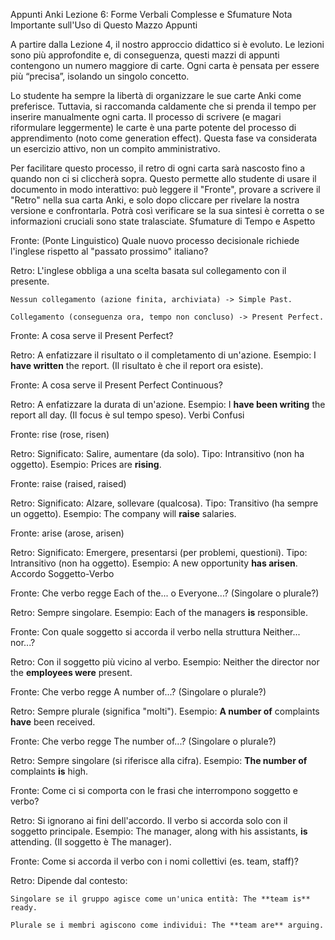 Appunti Anki Lezione 6: Forme Verbali Complesse e Sfumature
Nota Importante sull'Uso di Questo Mazzo Appunti

A partire dalla Lezione 4, il nostro approccio didattico si è evoluto. Le lezioni sono più approfondite e, di conseguenza, questi mazzi di appunti contengono un numero maggiore di carte. Ogni carta è pensata per essere più “precisa”, isolando un singolo concetto.

Lo studente ha sempre la libertà di organizzare le sue carte Anki come preferisce. Tuttavia, si raccomanda caldamente che si prenda il tempo per inserire manualmente ogni carta. Il processo di scrivere (e magari riformulare leggermente) le carte è una parte potente del processo di apprendimento (noto come generation effect). Questa fase va considerata un esercizio attivo, non un compito amministrativo.

Per facilitare questo processo, il retro di ogni carta sarà nascosto fino a quando non ci si cliccherà sopra. Questo permette allo studente di usare il documento in modo interattivo: può leggere il "Fronte", provare a scrivere il "Retro" nella sua carta Anki, e solo dopo cliccare per rivelare la nostra versione e confrontarla. Potrà così verificare se la sua sintesi è corretta o se informazioni cruciali sono state tralasciate.
Sfumature di Tempo e Aspetto

Fronte:
(Ponte Linguistico) Quale nuovo processo decisionale richiede l'inglese rispetto al "passato prossimo" italiano?

Retro:
L'inglese obbliga a una scelta basata sul collegamento con il presente.

    Nessun collegamento (azione finita, archiviata) -> Simple Past.

    Collegamento (conseguenza ora, tempo non concluso) -> Present Perfect.

Fronte:
A cosa serve il Present Perfect?

Retro:
A enfatizzare il risultato o il completamento di un'azione.
Esempio: I **have written** the report. (Il risultato è che il report ora esiste).

Fronte:
A cosa serve il Present Perfect Continuous?

Retro:
A enfatizzare la durata di un'azione.
Esempio: I **have been writing** the report all day. (Il focus è sul tempo speso).
Verbi Confusi

Fronte:
rise (rose, risen)

Retro:
Significato: Salire, aumentare (da solo).
Tipo: Intransitivo (non ha oggetto).
Esempio: Prices are **rising**.

Fronte:
raise (raised, raised)

Retro:
Significato: Alzare, sollevare (qualcosa).
Tipo: Transitivo (ha sempre un oggetto).
Esempio: The company will **raise** salaries.

Fronte:
arise (arose, arisen)

Retro:
Significato: Emergere, presentarsi (per problemi, questioni).
Tipo: Intransitivo (non ha oggetto).
Esempio: A new opportunity **has arisen**.
Accordo Soggetto-Verbo

Fronte:
Che verbo regge Each of the... o Everyone...? (Singolare o plurale?)

Retro:
Sempre singolare.
Esempio: Each of the managers **is** responsible.

Fronte:
Con quale soggetto si accorda il verbo nella struttura Neither... nor...?

Retro:
Con il soggetto più vicino al verbo.
Esempio: Neither the director nor the **employees were** present.

Fronte:
Che verbo regge A number of...? (Singolare o plurale?)

Retro:
Sempre plurale (significa "molti").
Esempio: **A number of** complaints **have** been received.

Fronte:
Che verbo regge The number of...? (Singolare o plurale?)

Retro:
Sempre singolare (si riferisce alla cifra).
Esempio: **The number of** complaints **is** high.

Fronte:
Come ci si comporta con le frasi che interrompono soggetto e verbo?

Retro:
Si ignorano ai fini dell'accordo. Il verbo si accorda solo con il soggetto principale.
Esempio: The manager, along with his assistants, **is** attending. (Il soggetto è The manager).

Fronte:
Come si accorda il verbo con i nomi collettivi (es. team, staff)?

Retro:
Dipende dal contesto:

    Singolare se il gruppo agisce come un'unica entità: The **team is** ready.

    Plurale se i membri agiscono come individui: The **team are** arguing.
